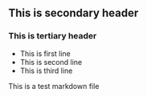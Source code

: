 ## This is secondary header
### This is tertiary header

* This is first line
* This is second line
* This is third line

This is a test markdown file
